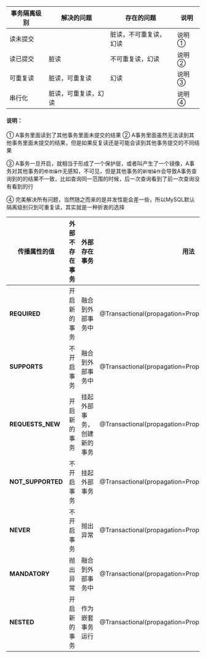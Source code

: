 | 事务隔离级别 | 解决的问题           | 存在的问题             | 说明  |
| ------------ | -------------------- | ---------------------- | ----- |
| 读未提交     |                      | 脏读，不可重复读，幻读 | 说明① |
| 读已提交     | 脏读                 | 不可重复读，幻读       | 说明② |
| 可重复读     | 脏读，可重复读       | 幻读                   | 说明③ |
| 串行化       | 脏读，可重复读，幻读 |                        | 说明④ |

#### 说明：

① A事务里面读到了其他事务里面未提交的结果
② A事务里面虽然无法读到其他事务里面未提交的结果，但是如果反复读还是可能会读到其他事务提交的不同结果

③ A事务一旦开启，就相当于形成了一个保护层，或者叫产生了一个镜像，A事务对其他事务的`修改操作`无感知，不可见，但是其他事务的`新增操作`会导致A事务查询到的的结果不一致，比如查询同一范围的时候，后一次查询看到了前一次查询没有看到的行

④ 完美解决所有问题，当然随之而来的是并发性能会差一些，所以MySQL默认隔离级别只到可重复读，其实就是一种折衷的选择



| 传播属性的值      | 外部不存在事务 | 外部存在事务               | 用法                                                  | 备注           |
| ----------------- | -------------- | -------------------------- | ----------------------------------------------------- | -------------- |
| **REQUIRED**      | 开启新的事务   | 融合到外部事务中           | @Transactional(propagation=Propagation.REQUIRED)      | 增删改方法     |
| **SUPPORTS**      | 不开启事务     | 融合到外部事务中           | @Transactional(propagation=Propagation.SUPPORTS)      | 查询方法       |
| **REQUESTS_NEW**  | 开启新的事务   | 挂起外部事务，创建新的事务 | @Transactional(propagation=Propagation.REQUIRES_NEW)  | 日志记录方法中 |
| **NOT_SUPPORTED** | 不开启事务     | 挂起外部事务               | @Transactional(propagation=Propagation.NOT_SUPPORTED) |                |
| **NEVER**         | 不开启事务     | 抛出异常                   | @Transactional(propagation=Propagation.NEVER)         |                |
| **MANDATORY**     | 抛出异常       | 融合到外部事务中           | @Transactional(propagation=Propagation.MANDATORY)     |                |
| **NESTED**        | 开启新的事务   | 作为嵌套事务运行           | @Transactional(propagation=Propagation.NESTED)        |                |




